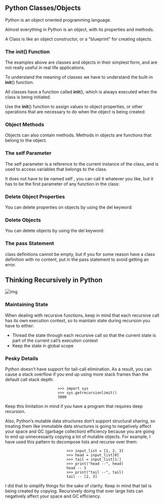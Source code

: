 ## Python Classes/Objects

Python is an object oriented programming language.

Almost everything in Python is an object, with its properties and methods.

A Class is like an object constructor, or a "blueprint" for creating objects.

### The __init__() Function
The examples above are classes and objects in their simplest form, and are not really useful in real life applications.

To understand the meaning of classes we have to understand the built-in __init__() function.

All classes have a function called __init__(), which is always executed when the class is being initiated.

Use the __init__() function to assign values to object properties, or other operations that are necessary to do when the object is being created:


### Object Methods
Objects can also contain methods. Methods in objects are functions that belong to the object.

### The self Parameter
The self parameter is a reference to the current instance of the class, and is used to access variables that belongs to the class.

It does not have to be named self , you can call it whatever you like, but it has to be the first parameter of any function in the class:


### Delete Object Properties
You can delete properties on objects by using the del keyword:


### Delete Objects
You can delete objects by using the del keyword:

### The pass Statement
class definitions cannot be empty, but if you for some reason have a class definition with no content, put in the pass statement to avoid getting an error.

## Thinking Recursively in Python

![img](https://files.realpython.com/media/Thinking-Recursively-in-Python_Watermarked.1825397c00ea.jpg)


### Maintaining State

When dealing with recursive functions, keep in mind that each recursive call has its own execution context, so to maintain state during recursion you have to either:

* Thread the state through each recursive call so that the current state is part of the current call’s execution context
* Keep the state in global scope


### Pesky Details

Python doesn’t have support for tail-call elimination. As a result, you can cause a stack overflow if you end up using more stack frames than the default call stack depth:

                            >>> import sys
                            >>> sys.getrecursionlimit()
                            3000
Keep this limitation in mind if you have a program that requires deep recursion.

Also, Python’s mutable data structures don’t support structural sharing, so treating them like immutable data structures is going to negatively affect your space and GC (garbage collection) efficiency because you are going to end up unnecessarily copying a lot of mutable objects. For example, I have used this pattern to decompose lists and recurse over them:

                                >>> input_list = [1, 2, 3]
                                >>> head = input_list[0]
                                >>> tail = input_list[1:]
                                >>> print("head --", head)
                                head -- 1
                                >>> print("tail --", tail)
                                tail -- [2, 3]
I did that to simplify things for the sake of clarity. Keep in mind that tail is being created by copying. Recursively doing that over large lists can negatively affect your space and GC efficiency.